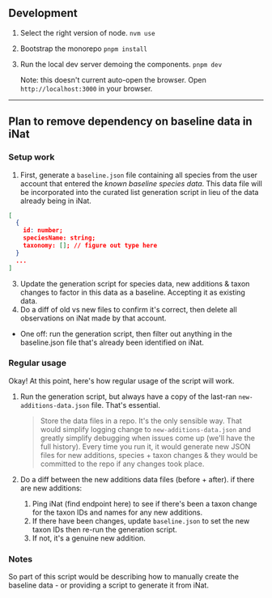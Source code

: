## Development

1. Select the right version of node.
   `nvm use`

2. Bootstrap the monorepo
   `pnpm install`

3. Run the local dev server demoing the components.
   `pnpm dev`

   Note: this doesn't current auto-open the browser. Open `http://localhost:3000` in your browser.

---

## Plan to remove dependency on baseline data in iNat

### Setup work

1. First, generate a `baseline.json` file containing all species from the user account that entered the _known baseline species data_. This data file will be incorporated into the curated list generation script in lieu of the data already being in iNat.

```json
[
  {
    id: number;
    speciesName: string;
    taxonomy: []; // figure out type here
  }
  ...
]
```

3. Update the generation script for species data, new additions & taxon changes to factor in this data as a baseline. Accepting it as existing data.
4. Do a diff of old vs new files to confirm it's correct, then delete all observations on iNat made by that account.

- One off: run the generation script, then filter out anything in the baseline.json file that's already been identified on iNat.

### Regular usage

Okay! At this point, here's how regular usage of the script will work.

1. Run the generation script, but always have a copy of the last-ran `new-additions-data.json` file. That's essential.

   > Store the data files in a repo. It's the only sensible way. That would simplify logging change to `new-additions-data.json` and greatly simplify debugging when issues come up (we'll have the full history). Every time you run it, it would generate new JSON files for new additions, species + taxon changes & they would be committed to the repo if any changes took place.

2. Do a diff between the new additions data files (before + after). if there are new additions:
   1. Ping iNat (find endpoint here) to see if there's been a taxon change for the taxon IDs and names for any new additions.
   2. If there have been changes, update `baseline.json` to set the new taxon IDs then re-run the generation script.
   3. If not, it's a genuine new addition.

### Notes

So part of this script would be describing how to manually create the baseline data - or providing a script to generate it from iNat.
